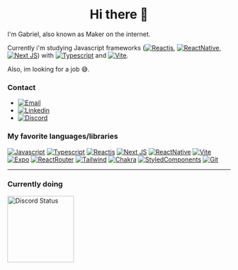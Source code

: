 <h1 align="center">Hi there 👋</h1>

I'm Gabriel, also known as Maker on the internet.

Currently i'm studying Javascript frameworks ([![Reactjs](https://img.shields.io/badge/React-20232A?style=for-the-badge&logo=react&logoColor=61DAFB)](https://reactjs.org), [![ReactNative](https://img.shields.io/badge/React_Native-20232A?style=for-the-badge&logo=react&logoColor=61DAFB)](https://reactnative.dev), [![Next JS](https://img.shields.io/badge/Next-black?style=for-the-badge&logo=next.js&logoColor=white)](https://nextjs.org)) with [![Typescript](https://img.shields.io/badge/TypeScript-007ACC?style=for-the-badge&logo=typescript&logoColor=white)](https://typescriptlang.org) and [![Vite](https://img.shields.io/badge/vite-%23646CFF.svg?style=for-the-badge&logo=vite&logoColor=white)](https://vitejs.dev).

Also, im looking for a job 😅.

### Contact
- [![Email](https://img.shields.io/badge/Gmail-D14836?style=for-the-badge&logo=gmail&logoColor=white)](mailto:gabriel.t.fukuoka@gmail.com)
- [![Linkedin](https://img.shields.io/badge/LinkedIn-0077B5?style=for-the-badge&logo=linkedin&logoColor=white)](https://www.linkedin.com/in/gabriel-fukuoka-538017226/)
- [![Discord](https://img.shields.io/badge/Discord-%235865F2.svg?style=for-the-badge&logo=discord&logoColor=white)](https://discord.com/users/273427750654705664)

### My favorite languages/libraries

[![Javascript](https://img.shields.io/badge/JavaScript-323330?style=for-the-badge&logo=javascript&logoColor=F7DF1E)](https://www.javascript.com)
[![Typescript](https://img.shields.io/badge/TypeScript-007ACC?style=for-the-badge&logo=typescript&logoColor=white)](https://typescriptlang.org)
[![Reactjs](https://img.shields.io/badge/React-20232A?style=for-the-badge&logo=react&logoColor=61DAFB)](https://reactjs.org)
[![Next JS](https://img.shields.io/badge/Next-black?style=for-the-badge&logo=next.js&logoColor=white)](https://nextjs.org)
[![ReactNative](https://img.shields.io/badge/React_Native-20232A?style=for-the-badge&logo=react&logoColor=61DAFB)](https://reactnative.dev)
[![Vite](https://img.shields.io/badge/vite-%23646CFF.svg?style=for-the-badge&logo=vite&logoColor=white)](https://vitejs.dev)
[![Expo](https://img.shields.io/badge/expo-1C1E24?style=for-the-badge&logo=expo&logoColor=#D04A37)](https://expo.dev)
[![ReactRouter](https://img.shields.io/badge/React_Router-CA4245?style=for-the-badge&logo=react-router&logoColor=white)](https://reactrouter.com/en/main)
[![Tailwind](https://img.shields.io/badge/Tailwind_CSS-38B2AC?style=for-the-badge&logo=tailwind-css&logoColor=white)](https://tailwindcss.com)
[![Chakra](https://img.shields.io/badge/chakra-%234ED1C5.svg?style=for-the-badge&logo=chakraui&logoColor=white)](https://chakra-ui.com)
[![StyledComponents](https://img.shields.io/badge/styled--components-DB7093?style=for-the-badge&logo=styled-components&logoColor=white)](https://styled-components.com)
[![Git](https://img.shields.io/badge/Git-E34F26?style=for-the-badge&logo=git&logoColor=white)](https://git-scm.com)

<!---
---
<img align="left" height="150" src="https://github-readme-stats.vercel.app/api/top-langs/?username=divinityMaker&layout=compact&langs_count=7&theme=dark">
<img align="center" height="150" src="https://github-readme-stats.vercel.app/api?username=divinityMaker&theme=dark&show_icons=true&count_private=true">
-->

---
### Currently doing
<img height="150" src="https://lanyard.cnrad.dev/api/273427750654705664" alt="Discord Status">


